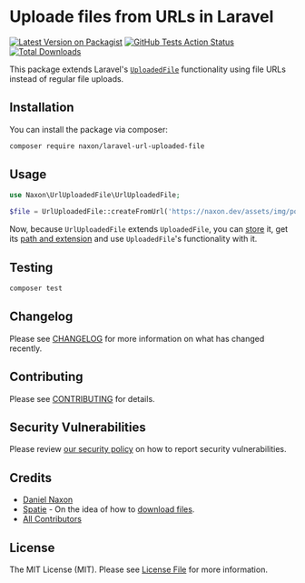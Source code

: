 # Uploade files from URLs in Laravel

[![Latest Version on Packagist](https://img.shields.io/packagist/v/naxon/laravel-url-uploaded-file.svg?style=flat-square)](https://packagist.org/packages/naxon/laravel-url-uploaded-file)
[![GitHub Tests Action Status](https://img.shields.io/github/workflow/status/naxon/laravel-url-uploaded-file/run-tests?label=tests)](https://github.com/naxon/laravel-url-uploaded-file/actions?query=workflow%3Arun-tests+branch%3Amaster)
[![Total Downloads](https://img.shields.io/packagist/dt/naxon/laravel-url-uploaded-file.svg?style=flat-square)](https://packagist.org/packages/naxon/laravel-url-uploaded-file)

This package extends Laravel's [`UploadedFile`](https://github.com/laravel/framework/blob/8.x/src/Illuminate/Http/UploadedFile.php) functionality using file URLs instead of regular file uploads.

## Installation

You can install the package via composer:

```bash
composer require naxon/laravel-url-uploaded-file
```

## Usage

``` php
use Naxon\UrlUploadedFile\UrlUploadedFile;

$file = UrlUploadedFile::createFromUrl('https://naxon.dev/assets/img/portrait.jpg');
```

Now, because `UrlUploadedFile` extends `UploadedFile`, you can [store](https://laravel.com/docs/8.x/requests#storing-uploaded-files) it, get its [path and extension](https://laravel.com/docs/8.x/requests#storing-uploaded-files) and use `UploadedFile`'s functionality with it.

 

## Testing

``` bash
composer test
```

## Changelog

Please see [CHANGELOG](CHANGELOG.md) for more information on what has changed recently.

## Contributing

Please see [CONTRIBUTING](.github/CONTRIBUTING.md) for details.

## Security Vulnerabilities

Please review [our security policy](../../security/policy) on how to report security vulnerabilities.

## Credits

- [Daniel Naxon](https://github.com/NaxonD)
- [Spatie](https://github.com/spatie) - On the idea of how to [download files](https://github.com/spatie/laravel-medialibrary/blob/9dc99067cb78f6902b2f70601fb62fe16ba0f7ec/src/Downloaders/DefaultDownloader.php).
- [All Contributors](../../contributors)

## License

The MIT License (MIT). Please see [License File](LICENSE.md) for more information.

